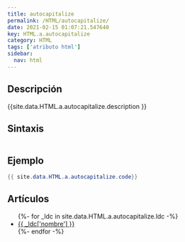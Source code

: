 ```yaml
---
title: autocapitalize
permalink: /HTML/autocapitalize/
date: 2021-02-15 01:07:21.547640
key: HTML.a.autocapitalize
category: HTML
tags: ['atributo html']
sidebar: 
  nav: html
---
```


## Descripción
{{site.data.HTML.a.autocapitalize.description }}

## Sintaxis
~~~html
~~~

## Ejemplo
~~~java
{{ site.data.HTML.a.autocapitalize.code}}
~~~

## Artículos
<ul>
{%- for _ldc in site.data.HTML.a.autocapitalize.ldc -%}
   <li>
       <a href="{{_ldc['url'] }}">{{ _ldc['nombre'] }}</a>
   </li>
{%- endfor -%}
</ul>
